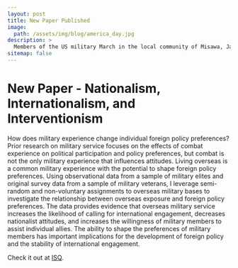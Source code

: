 ```yaml
---
layout: post
title: New Paper Published
image: 
  path: /assets/img/blog/america_day.jpg
description: >
  Members of the US military March in the local community of Misawa, Japan to celebrate "American Day"
sitemap: false
---
```


# New Paper - Nationalism, Internationalism, and Interventionism

How does military experience change individual foreign policy preferences? Prior research on military service focuses on the effects of combat experience on political participation and policy preferences, but combat is not the only military experience that influences attitudes. Living overseas is a common military experience with the potential to shape foreign policy preferences. Using observational data from a sample of military elites and original survey data from a sample of military veterans, I leverage semi-random and non-voluntary assignments to overseas military bases to investigate the relationship between overseas exposure and foreign policy preferences. The data provides evidence that overseas military service increases the likelihood of calling for international engagement, decreases nationalist attitudes, and increases the willingness of military members to assist individual allies. The ability to shape the preferences of military members has important implications for the development of foreign policy and the stability of international engagement.

Check it out at [ISQ](https://academic.oup.com/isq/article-abstract/68/4/sqae127/7824757).


